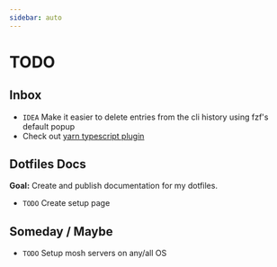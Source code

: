 ```yaml
---
sidebar: auto
---
```


# TODO

## Inbox

- `IDEA` Make it easier to delete entries from the cli history using fzf's default popup
- Check out [yarn typescript plugin](https://www.npmjs.com/package/@yarnpkg/plugin-typescript)

## Dotfiles Docs

**Goal:** Create and publish documentation for my dotfiles.

- `TODO` Create setup page

## Someday / Maybe

- `TODO` Setup mosh servers on any/all OS
